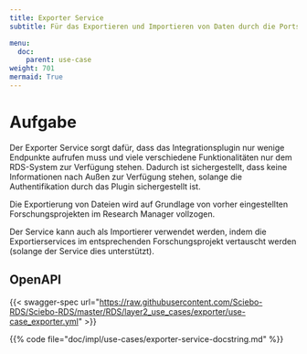 ```yaml
---
title: Exporter Service
subtitle: Für das Exportieren und Importieren von Daten durch die Ports

menu:
  doc:
    parent: use-case
weight: 701
mermaid: True
---
```


# Aufgabe

Der Exporter Service sorgt dafür, dass das Integrationsplugin nur wenige Endpunkte aufrufen muss und viele verschiedene Funktionalitäten nur dem RDS-System zur Verfügung stehen. Dadurch ist sichergestellt, dass keine Informationen nach Außen zur Verfügung stehen, solange die Authentifikation durch das Plugin sichergestellt ist.

Die Exportierung von Dateien wird auf Grundlage von vorher eingestellten Forschungsprojekten im Research Manager vollzogen.

Der Service kann auch als Importierer verwendet werden, indem die Exportierservices im entsprechenden Forschungsprojekt vertauscht werden (solange der Service dies unterstützt).

## OpenAPI

{{< swagger-spec url="https://raw.githubusercontent.com/Sciebo-RDS/Sciebo-RDS/master/RDS/layer2_use_cases/exporter/use-case_exporter.yml"  >}}

{{% code file="doc/impl/use-cases/exporter-service-docstring.md" %}}

